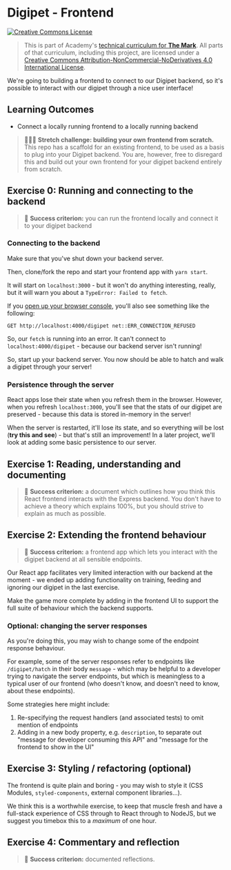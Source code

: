 # Digipet - Frontend

<a rel="license" href="http://creativecommons.org/licenses/by-nc-nd/4.0/"><img alt="Creative Commons License" style="border-width:0" src="https://i.creativecommons.org/l/by-nc-nd/4.0/88x31.png" /></a>

> This is part of Academy's [technical curriculum for **The Mark**](https://github.com/WeAreAcademy/curriculum-mark). All parts of that curriculum, including this project, are licensed under a <a rel="license" href="http://creativecommons.org/licenses/by-nc-nd/4.0/">Creative Commons Attribution-NonCommercial-NoDerivatives 4.0 International License</a>.

We're going to building a frontend to connect to our Digipet backend, so it's possible to interact with our digipet through a nice user interface!

## Learning Outcomes

- Connect a locally running frontend to a locally running backend

> 🏋🏾‍♀️ **Stretch challenge: building your own frontend from scratch.** This repo has a scaffold for an existing frontend, to be used as a basis to plug into your Digipet backend. You are, however, free to disregard this and build out your own frontend for your digipet backend entirely from scratch.

## Exercise 0: Running and connecting to the backend

> 🎯 **Success criterion:** you can run the frontend locally and connect it to your digipet backend

### Connecting to the backend

Make sure that you've shut down your backend server.

Then, clone/fork the repo and start your frontend app with `yarn start`.

It will start on `localhost:3000` - but it won't do anything interesting, really, but it will warn you about a `TypeError: Failed to fetch`.

If you [open up your browser console](https://developers.google.com/web/tools/chrome-devtools/open), you'll also see something like the following:

```
GET http://localhost:4000/digipet net::ERR_CONNECTION_REFUSED
```

So, our `fetch` is running into an error. It can't connect to `localhost:4000/digipet` - because our backend server isn't running!

So, start up your backend server. You now should be able to hatch and walk a digipet through your server!

### Persistence through the server

React apps lose their state when you refresh them in the browser. However, when you refresh `localhost:3000`, you'll see that the stats of our digipet are preserved - because this data is stored in-memory in the server!

When the server is restarted, it'll lose its state, and so everything will be lost (**try this and see**) - but that's still an improvement! In a later project, we'll look at adding some basic persistence to our server.

## Exercise 1: Reading, understanding and documenting

> 🎯 **Success criterion:** a document which outlines how you think this React frontend interacts with the Express backend. You don't have to achieve a theory which explains 100%, but you should strive to explain as much as possible.

## Exercise 2: Extending the frontend behaviour

> 🎯 **Success criterion:** a frontend app which lets you interact with the digipet backend at all sensible endpoints.

Our React app facilitates very limited interaction with our backend at the moment - we ended up adding functionality on training, feeding and ignoring our digipet in the last exercise.

Make the game more complete by adding in the frontend UI to support the full suite of behaviour which the backend supports.

### Optional: changing the server responses

As you're doing this, you may wish to change some of the endpoint response behaviour.

For example, some of the server responses refer to endpoints like `/digipet/hatch` in their body `message` - which may be helpful to a developer trying to navigate the server endpoints, but which is meaningless to a typical user of our frontend (who doesn't know, and doesn't need to know, about these endpoints).

Some strategies here might include:

1. Re-specifying the request handlers (and associated tests) to omit mention of endpoints
2. Adding in a new body property, e.g. `description`, to separate out "message for developer consuming this API" and "message for the frontend to show in the UI"

## Exercise 3: Styling / refactoring (optional)

The frontend is quite plain and boring - you may wish to style it (CSS Modules, `styled-components`, external component libraries...).

We think this is a worthwhile exercise, to keep that muscle fresh and have a full-stack experience of CSS through to React through to NodeJS, but we suggest you timebox this to a _maximum_ of one hour.

## Exercise 4: Commentary and reflection

> 🎯 **Success criterion:** documented reflections.
